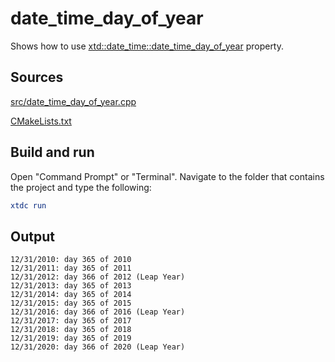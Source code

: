 # date_time_day_of_year

Shows how to use [xtd::date_time::date_time_day_of_year](https://gammasoft71.github.io/xtd/reference_guides/latest/classxtd_1_1date__time.html#a3e60d967b0d84b5ade2bffdea0b22d7f) property.

## Sources

[src/date_time_day_of_year.cpp](src/date_time_day_of_year.cpp)

[CMakeLists.txt](CMakeLists.txt)

## Build and run

Open "Command Prompt" or "Terminal". Navigate to the folder that contains the project and type the following:

```cmake
xtdc run
```

## Output

```
12/31/2010: day 365 of 2010
12/31/2011: day 365 of 2011
12/31/2012: day 366 of 2012 (Leap Year)
12/31/2013: day 365 of 2013
12/31/2014: day 365 of 2014
12/31/2015: day 365 of 2015
12/31/2016: day 366 of 2016 (Leap Year)
12/31/2017: day 365 of 2017
12/31/2018: day 365 of 2018
12/31/2019: day 365 of 2019
12/31/2020: day 366 of 2020 (Leap Year)
```
